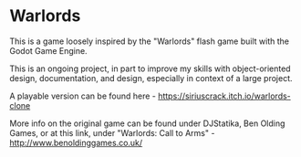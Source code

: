 # Warlords
This is a game loosely inspired by the "Warlords" flash game built with the Godot Game Engine.

This is an ongoing project, in part to improve my skills with object-oriented design, documentation, and design, especially in context of a large project.

A playable version can be found here -
https://siriuscrack.itch.io/warlords-clone

More info on the original game can be found under DJStatika, Ben Olding Games, or at this link, under "Warlords: Call to Arms" - 
http://www.benoldinggames.co.uk/

